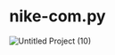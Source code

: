 # nike-com.py
![Untitled Project (10)](https://github.com/Shuvo-BBHH/Web-Scraping/assets/98658558/3526b4cc-141c-4c34-a9a9-cc26a741fd5f)
